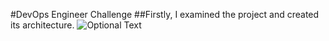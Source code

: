 #DevOps Engineer Challenge
##Firstly, I examined the project and created its architecture.
![Optional Text](https://github.com/Talhaasan/go-services/blob/main/images/project_architecture)
